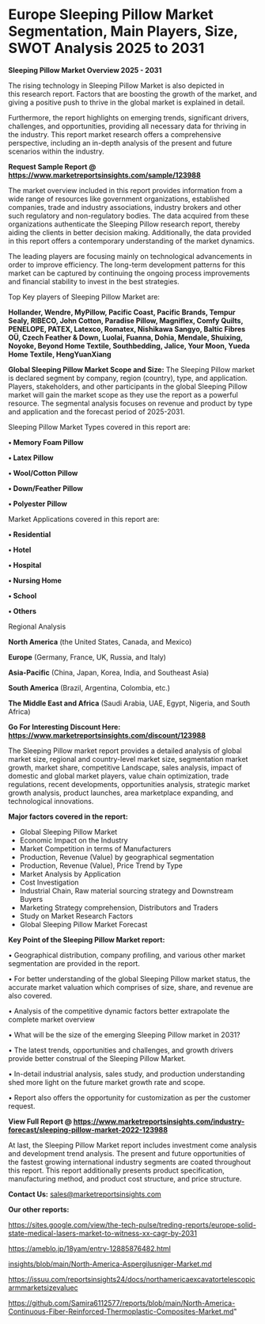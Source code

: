 # Europe Sleeping Pillow Market Segmentation, Main Players, Size, SWOT Analysis 2025 to 2031

<Strong> Sleeping Pillow Market Overview 2025 - 2031</strong>

The rising technology in Sleeping Pillow Market is also depicted in this research report. Factors that are boosting the growth of the market, and giving a positive push to thrive in the global market is explained in detail.

Furthermore, the report highlights on emerging trends, significant drivers, challenges, and opportunities, providing all necessary data for thriving in the industry. This report market research offers a comprehensive perspective, including an in-depth analysis of the present and future scenarios within the industry.

<strong>Request Sample Report @ <a href=https://www.marketreportsinsights.com/sample/123988>https://www.marketreportsinsights.com/sample/123988</a></strong>

The market overview included in this report provides information from a wide range of resources like government organizations, established companies, trade and industry associations, industry brokers and other such regulatory and non-regulatory bodies. The data acquired from these organizations authenticate the Sleeping Pillow research report, thereby aiding the clients in better decision making. Additionally, the data provided in this report offers a contemporary understanding of the market dynamics.

The leading players are focusing mainly on technological advancements in order to improve efficiency. The long-term development patterns for this market can be captured by continuing the ongoing process improvements and financial stability to invest in the best strategies.

Top Key players of Sleeping Pillow Market are:

<strong>Hollander, Wendre, MyPillow, Pacific Coast, Pacific Brands, Tempur Sealy, RIBECO, John Cotton, Paradise Pillow, Magniflex, Comfy Quilts, PENELOPE, PATEX, Latexco, Romatex, Nishikawa Sangyo, Baltic Fibres OÜ, Czech Feather & Down, Luolai, Fuanna, Dohia, Mendale, Shuixing, Noyoke, Beyond Home Textile, Southbedding, Jalice, Your Moon, Yueda Home Textile, HengYuanXiang</strong>

<strong><b>Global Sleeping Pillow Market Scope and Size:</b></strong>
The Sleeping Pillow market is declared segment by company, region (country), type, and application. Players, stakeholders, and other participants in the global Sleeping Pillow market will gain the market scope as they use the report as a powerful resource. The segmental analysis focuses on revenue and product by type and application and the forecast period of 2025-2031.

Sleeping Pillow Market Types covered in this report are:

<strong>• Memory Foam Pillow

• Latex Pillow

• Wool/Cotton Pillow

• Down/Feather Pillow

• Polyester Pillow</strong>

Market Applications covered in this report are:

<strong>• Residential

• Hotel

• Hospital

• Nursing Home

• School

• Others</strong> 

Regional Analysis

<strong>North America</strong> (the United States, Canada, and Mexico)

<strong>Europe</strong> (Germany, France, UK, Russia, and Italy)

<strong>Asia-Pacific</strong> (China, Japan, Korea, India, and Southeast Asia)

<strong>South America</strong> (Brazil, Argentina, Colombia, etc.)

<strong>The Middle East and Africa</strong> (Saudi Arabia, UAE, Egypt, Nigeria, and South Africa)

<strong>Go For Interesting Discount Here: <a href=https://www.marketreportsinsights.com/discount/123988>https://www.marketreportsinsights.com/discount/123988</a></strong>

The Sleeping Pillow market report provides a detailed analysis of global market size, regional and country-level market size, segmentation market growth, market share, competitive Landscape, sales analysis, impact of domestic and global market players, value chain optimization, trade regulations, recent developments, opportunities analysis, strategic market growth analysis, product launches, area marketplace expanding, and technological innovations.

<strong><b>Major factors covered in the report:</b></strong>
<ul>
  <li>Global Sleeping Pillow Market </li>
  <li>Economic Impact on the Industry</li>
  <li>Market Competition in terms of Manufacturers</li>
  <li>Production, Revenue (Value) by geographical segmentation</li>
  <li>Production, Revenue (Value), Price Trend by Type</li>
  <li>Market Analysis by Application</li>
  <li>Cost Investigation</li>
  <li>Industrial Chain, Raw material sourcing strategy and Downstream Buyers</li>
  <li>Marketing Strategy comprehension, Distributors and Traders</li>
  <li>Study on Market Research Factors</li>
  <li>Global Sleeping Pillow Market Forecast</li>
</ul>

<strong><b>Key Point of the Sleeping Pillow Market report:</b></strong>

• Geographical distribution, company profiling, and various other market segmentation are provided in the report.

• For better understanding of the global Sleeping Pillow market status, the accurate market valuation which comprises of size, share, and revenue are also covered.

• Analysis of the competitive dynamic factors better extrapolate the complete market overview

• What will be the size of the emerging Sleeping Pillow market in 2031?

• The latest trends, opportunities and challenges, and growth drivers provide better construal of the Sleeping Pillow Market.

• In-detail industrial analysis, sales study, and production understanding shed more light on the future market growth rate and scope.

• Report also offers the opportunity for customization as per the customer request.

<strong><b>View Full Report @ <a href=https://www.marketreportsinsights.com/industry-forecast/sleeping-pillow-market-2022-123988>https://www.marketreportsinsights.com/industry-forecast/sleeping-pillow-market-2022-123988</a></b></strong>


At last, the Sleeping Pillow Market report includes investment come analysis and development trend analysis. The present and future opportunities of the fastest growing international industry segments are coated throughout this report. This report additionally presents product specification, manufacturing method, and product cost structure, and price structure.

<strong>Contact Us:</strong>
sales@marketreportsinsights.com

<strong>Our other reports:</strong>

<a href=https://sites.google.com/view/the-tech-pulse/treding-reports/europe-solid-state-medical-lasers-market-to-witness-xx-cagr-by-2031>https://sites.google.com/view/the-tech-pulse/treding-reports/europe-solid-state-medical-lasers-market-to-witness-xx-cagr-by-2031</a>

<a href=https://ameblo.jp/18yam/entry-12885876482.html>https://ameblo.jp/18yam/entry-12885876482.html</a>

<a href=insights/blob/main/North-America-Aspergilusniger-Market.md>insights/blob/main/North-America-Aspergilusniger-Market.md</a>

<a href=https://issuu.com/reportsinsights24/docs/northamericaexcavatortelescopicarmmarketsizevaluec>https://issuu.com/reportsinsights24/docs/northamericaexcavatortelescopicarmmarketsizevaluec</a>

<a href=https://github.com/Samira6112577/reports/blob/main/North-America-Continuous-Fiber-Reinforced-Thermoplastic-Composites-Market.md>https://github.com/Samira6112577/reports/blob/main/North-America-Continuous-Fiber-Reinforced-Thermoplastic-Composites-Market.md</a>"
